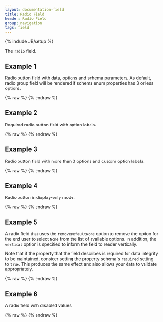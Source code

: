 ```yaml
---
layout: documentation-field
title: Radio Field
header: Radio Field
group: navigation
tags: field
---
```

{% include JB/setup %}

The ```radio``` field.

<!-- INCLUDE_API_DOCS: radio -->


## Example 1
Radio button field with data, options and schema parameters. As default, radio group field will be rendered if schema enum properties has 3 or less options.
<div id="field1"> </div>
{% raw %}
<script type="text/javascript" id="field1-script">
$("#field1").alpaca({
    "data": "Coffee",
    "options": {
        "label": "Ice cream",
        "helper": "Guess my favorite ice cream?"
    },
    "schema": {
        "enum": ["Vanilla", "Chocolate", "Coffee"]
    }
});
</script>
{% endraw %}


## Example 2
Required radio button field with option labels.
<div id="field2"> </div>
{% raw %}
<script type="text/javascript" id="field2-script">
$("#field2").alpaca({
    "data": "Coffee2",
    "options": {
        "label": "Ice cream",
        "helper": "Guess my favorite ice cream?",
        "optionLabels": ["Vanilla Flavor", "Chocolate Flavor", "Coffee Flavor"]
    },
    "schema": {
        "required": true,
        "enum": ["Vanilla", "Chocolate", "Coffee"]
    }
});
</script>
{% endraw %}


## Example 3
Radio button field with more than 3 options and custom option labels.
<div id="field3"> </div>
{% raw %}
<script type="text/javascript" id="field3-script">
$("#field3").alpaca({
    "data": "green",
    "options": {
        "type" : "radio",
        "label": "Favorite Color",
        "helper": "Pick your favorite color",
        "optionLabels": {
            "red" : "Red",
            "green" : "Green",
            "blue" : "Blue",
            "white" : "White",
            "black" : "Black"
        }
    },
    "schema": {
        "required": true,
        "enum": ["red", "green", "blue","white","black"]
    }
});
</script>
{% endraw %}


## Example 4
Radio button in display-only mode.
<div id="field4"> </div>
{% raw %}
<script type="text/javascript" id="field4-script">
$("#field4").alpaca({
    "data": "Coffee",
    "options": {
        "label": "Ice cream",
        "helper": "Guess my favorite ice cream?"
    },
    "schema": {
        "enum": ["Vanilla", "Chocolate", "Coffee"]
    },
    "view": "bootstrap-display"
});
</script>
{% endraw %}


## Example 5
A radio field that uses the ```removeDefaultNone``` option to remove the option for the end user to select ```None```
from the list of available options.  In addition, the ```vertical``` option is specified to inform
the field to render vertically.

Note that if the property that the field describes is required for data integrity to be maintained,
consider setting the property schema's <code>required</code> setting to <code>true</code>.
This produces the same effect and also allows your data to validate appropriately.
<div id="field5"> </div>
{% raw %}
<script type="text/javascript" id="field5-script">
$("#field5").alpaca({
    "data": "Jimi Hendrix",
    "schema": {
        "enum": [
            "Jimi Hendrix",
            "Mark Knopfler",
            "Joe Satriani",
            "Eddie Van Halen",
            "Orianthi"
        ]
    },
    "options": {
        "type": "radio",
        "label": "Who is your favorite guitarist?",
        "removeDefaultNone": true,
        "vertical": true
    }
});
</script>
{% endraw %}

## Example 6
A radio field with disabled values.
<div id="field6"> </div>
{% raw %}
<script type="text/javascript" id="field6-script">
$("#field6").alpaca({
    "data": "Jimi Hendrix",
    "schema": {
        "enum": [
            "Jimi Hendrix",
            "Mark Knopfler",
            "Joe Satriani",
            "Eddie Van Halen",
            "Orianthi"
        ]
    },
    "options": {
        "type": "radio",
        "label": "Who is your favorite guitarist?",
        "vertical": true,
        "disabled": true
    }
});
</script>
{% endraw %}